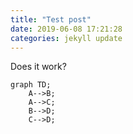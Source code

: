```yaml
---
title: "Test post"
date: 2019-06-08 17:21:28
categories: jekyll update
---
```


Does it work?

```mermaid
graph TD;
    A-->B;
    A-->C;
    B-->D;
    C-->D;
```
